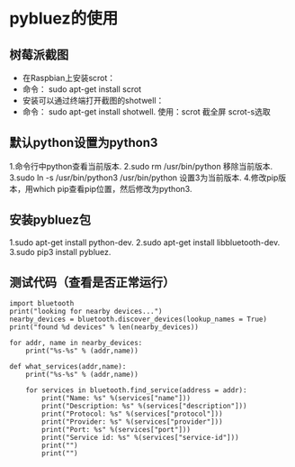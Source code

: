 pybluez的使用
===================

## 树莓派截图
- 在Raspbian上安装scrot：
- 命令： sudo apt-get install scrot
- 安装可以通过终端打开截图的shotwell：
- 命令： sudo apt-get install shotwell. 
使用：scrot 截全屏 scrot-s选取


## 默认python设置为python3
 1.命令行中python查看当前版本. 
 2.sudo rm /usr/bin/python 移除当前版本. 
 3.sudo ln -s /usr/bin/python3 /usr/bin/python 设置3为当前版本. 
 4.修改pip版本，用which pip查看pip位置，然后修改为python3. 

## 安装pybluez包
1.sudo apt-get install python-dev. 
2.sudo apt-get install libbluetooth-dev. 
3.sudo pip3 install pybluez. 

## 测试代码（查看是否正常运行）
```
import bluetooth
print("looking for nearby devices...")
nearby_devices = bluetooth.discover_devices(lookup_names = True)
print("found %d devices" % len(nearby_devices))

for addr, name in nearby_devices:
    print("%s-%s" % (addr,name))

def what_services(addr,name):
    print("%s-%s" % (addr,name))

    for services in bluetooth.find_service(address = addr):
        print("Name: %s" %(services["name"]))
        print("Description: %s" %(services["description"]))
        print("Protocol: %s" %(services["protocol"]))
        print("Provider: %s" %(services["provider"]))
        print("Port: %s" %(services["port"]))
        print("Service id: %s" %(services["service-id"]))
        print("")
        print("")
```
